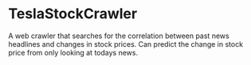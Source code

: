 # TeslaStockCrawler
A web crawler that searches for the correlation between past news headlines and changes in stock prices. Can predict the change in stock price from only looking at todays news.
